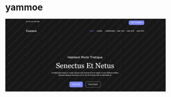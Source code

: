 # yammoe

[![img contact](https://github.com/dunoyef/yammoe/blob/main/images/demo/readme.PNG)](https://dunoyef.github.io/yammoe/)
